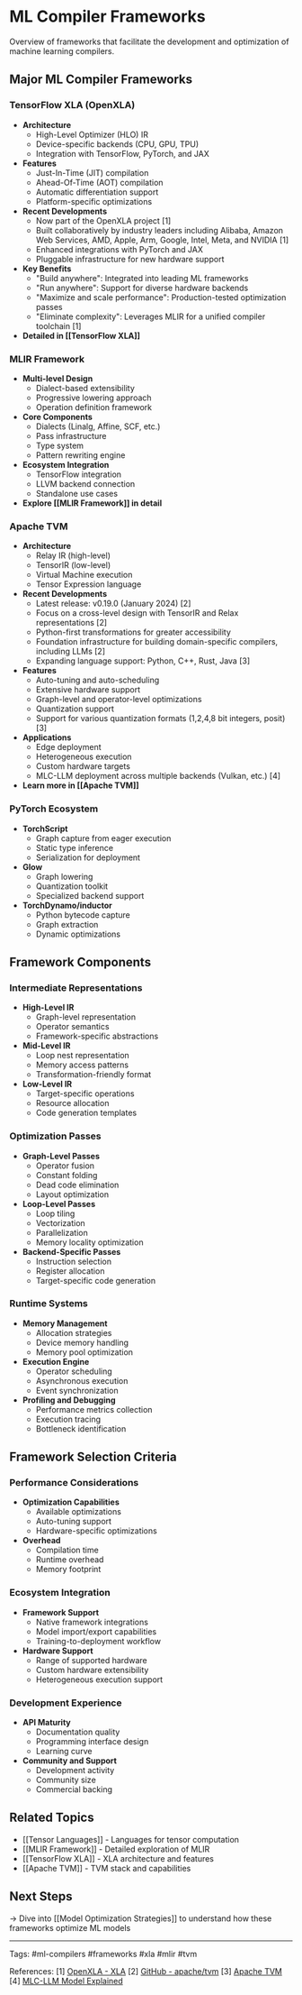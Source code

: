 # ML Compiler Frameworks

Overview of frameworks that facilitate the development and optimization of machine learning compilers.

## Major ML Compiler Frameworks

### TensorFlow XLA (OpenXLA)
- **Architecture**
  - High-Level Optimizer (HLO) IR
  - Device-specific backends (CPU, GPU, TPU)
  - Integration with TensorFlow, PyTorch, and JAX
- **Features**
  - Just-In-Time (JIT) compilation
  - Ahead-Of-Time (AOT) compilation
  - Automatic differentiation support
  - Platform-specific optimizations
- **Recent Developments**
  - Now part of the OpenXLA project [1]
  - Built collaboratively by industry leaders including Alibaba, Amazon Web Services, AMD, Apple, Arm, Google, Intel, Meta, and NVIDIA [1]
  - Enhanced integrations with PyTorch and JAX
  - Pluggable infrastructure for new hardware support
- **Key Benefits**
  - "Build anywhere": Integrated into leading ML frameworks
  - "Run anywhere": Support for diverse hardware backends
  - "Maximize and scale performance": Production-tested optimization passes
  - "Eliminate complexity": Leverages MLIR for a unified compiler toolchain [1]
- **Detailed in [[TensorFlow XLA]]**

### MLIR Framework
- **Multi-level Design**
  - Dialect-based extensibility
  - Progressive lowering approach
  - Operation definition framework
- **Core Components**
  - Dialects (Linalg, Affine, SCF, etc.)
  - Pass infrastructure
  - Type system
  - Pattern rewriting engine
- **Ecosystem Integration**
  - TensorFlow integration
  - LLVM backend connection
  - Standalone use cases
- **Explore [[MLIR Framework]] in detail**

### Apache TVM
- **Architecture**
  - Relay IR (high-level)
  - TensorIR (low-level)
  - Virtual Machine execution
  - Tensor Expression language
- **Recent Developments**
  - Latest release: v0.19.0 (January 2024) [2]
  - Focus on a cross-level design with TensorIR and Relax representations [2]
  - Python-first transformations for greater accessibility
  - Foundation infrastructure for building domain-specific compilers, including LLMs [2]
  - Expanding language support: Python, C++, Rust, Java [3]
- **Features**
  - Auto-tuning and auto-scheduling
  - Extensive hardware support
  - Graph-level and operator-level optimizations
  - Quantization support
  - Support for various quantization formats (1,2,4,8 bit integers, posit) [3]
- **Applications**
  - Edge deployment
  - Heterogeneous execution
  - Custom hardware targets
  - MLC-LLM deployment across multiple backends (Vulkan, etc.) [4]
- **Learn more in [[Apache TVM]]**

### PyTorch Ecosystem
- **TorchScript**
  - Graph capture from eager execution
  - Static type inference
  - Serialization for deployment
- **Glow**
  - Graph lowering
  - Quantization toolkit
  - Specialized backend support
- **TorchDynamo/inductor**
  - Python bytecode capture
  - Graph extraction
  - Dynamic optimizations

## Framework Components

### Intermediate Representations
- **High-Level IR**
  - Graph-level representation
  - Operator semantics
  - Framework-specific abstractions
- **Mid-Level IR**
  - Loop nest representation
  - Memory access patterns
  - Transformation-friendly format
- **Low-Level IR**
  - Target-specific operations
  - Resource allocation
  - Code generation templates

### Optimization Passes
- **Graph-Level Passes**
  - Operator fusion
  - Constant folding
  - Dead code elimination
  - Layout optimization
- **Loop-Level Passes**
  - Loop tiling
  - Vectorization
  - Parallelization
  - Memory locality optimization
- **Backend-Specific Passes**
  - Instruction selection
  - Register allocation
  - Target-specific code generation

### Runtime Systems
- **Memory Management**
  - Allocation strategies
  - Device memory handling
  - Memory pool optimization
- **Execution Engine**
  - Operator scheduling
  - Asynchronous execution
  - Event synchronization
- **Profiling and Debugging**
  - Performance metrics collection
  - Execution tracing
  - Bottleneck identification

## Framework Selection Criteria

### Performance Considerations
- **Optimization Capabilities**
  - Available optimizations
  - Auto-tuning support
  - Hardware-specific optimizations
- **Overhead**
  - Compilation time
  - Runtime overhead
  - Memory footprint

### Ecosystem Integration
- **Framework Support**
  - Native framework integrations
  - Model import/export capabilities
  - Training-to-deployment workflow
- **Hardware Support**
  - Range of supported hardware
  - Custom hardware extensibility
  - Heterogeneous execution support

### Development Experience
- **API Maturity**
  - Documentation quality
  - Programming interface design
  - Learning curve
- **Community and Support**
  - Development activity
  - Community size
  - Commercial backing

## Related Topics
- [[Tensor Languages]] - Languages for tensor computation
- [[MLIR Framework]] - Detailed exploration of MLIR
- [[TensorFlow XLA]] - XLA architecture and features
- [[Apache TVM]] - TVM stack and capabilities

## Next Steps
→ Dive into [[Model Optimization Strategies]] to understand how these frameworks optimize ML models

---
Tags: #ml-compilers #frameworks #xla #mlir #tvm

References:
[1] [OpenXLA - XLA](https://openxla.org/xla)
[2] [GitHub - apache/tvm](https://github.com/apache/tvm)
[3] [Apache TVM](https://tvm.apache.org/)
[4] [MLC-LLM Model Explained](https://www.restack.io/p/mlc-llm-answer-model-explained-cat-ai) 